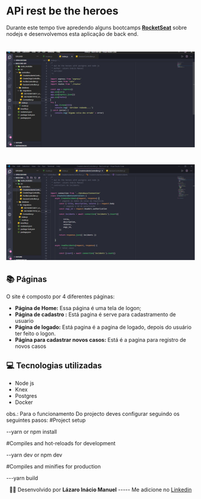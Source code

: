 # APi rest be the heroes

Durante este tempo tive apredendo alguns bootcamps  **[RocketSeat](https://rocketseat.com.br/)** sobre nodejs e desenvolvemos esta aplicação de back end.

 <h1 align = center>
    <img src="Capturar.PNG">
</h1>
 <h1 align = center>
    <img src="js.PNG">
</h1>

## 📚 Páginas
O site é composto por 4 diferentes páginas: 

  - **Página de Home:** Essa página é uma tela de logon;
  - **Página de cadastro :** Está pagina é serve para cadastramento de usuario  
  - **Página de logado:** Está pagina é a pagina de logado, depois do usuário ter feito o logon. 
  - **Página para cadastrar novos casos:** Está é a pagina para registro de novos casos





  ## 💻 Tecnologias utilizadas
  - Node js
  - Knex
  - Postgres
  - Docker

obs.: Para o funcionamento Do projecto deves configurar seguindo os seguintes pasos: 
#Project setup


--yarn or npm install

#Compiles and hot-reloads for development


--yarn dev or npm dev

#Compiles and minifies for production


---yarn build



<p align= center>
🐱‍👤 Desenvolvido por <strong>Lázaro Inácio Manuel</strong>   -----   Me adicione no <a href="https://www.linkedin.com/in/l%C3%A1zaro-in%C3%A1cio-manuel-9264971b3/"target="_blank">Linkedin</a>
</p>

